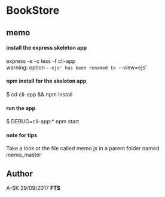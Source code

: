 # BookStore

## memo
#### install the express skeleton app
express -e -c less -f cli-app                                                                                                                                             
warning: option `--ejs' has been renamed to `--view=ejs'

#### npm install for the skeleton app
$ cd cli-app && npm install

#### run the app
$ DEBUG=cli-app:* npm start

#### note for tips
Take a look at the file called memo.js in a parent folder named memo_master

## Author
A-SK 29/09/2017
**FTS**